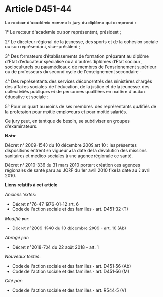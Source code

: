 # Article D451-44

Le recteur d'académie nomme le jury du diplôme qui comprend : 

1° Le recteur d'académie ou son représentant, président ; 

2° Le      directeur régional de la jeunesse, des sports et de la cohésion sociale  ou son représentant, vice-président ; 

3° Des formateurs d'établissements de formation préparant au diplôme d'Etat d'éducateur spécialisé ou à d'autres diplômes
d'Etat sociaux, socioculturels ou paramédicaux, de membres de l'enseignement supérieur ou de professeurs du second cycle de
l'enseignement secondaire ; 

4° Des représentants des services déconcentrés des ministères chargés des affaires sociales, de l'éducation, de la justice et
de la jeunesse, des collectivités publiques et de personnes qualifiées en matière d'action éducative et sociale ; 

5° Pour un quart au moins de ses membres, des représentants qualifiés de la profession pour moitié employeurs et pour moitié
salariés. 

Ce jury peut, en tant que de besoin, se subdiviser en groupes d'examinateurs.

**Nota:**

Décret n° 2009-1540 du 10 décembre 2009 art 10 : les présentes dispositions entrent en vigueur à la date de la dévolution des
missions sanitaires et médico-sociales à une agence régionale de santé.

Décret n° 2010-336 du 31 mars 2010 portant création des agences régionales de santé paru au JORF du 1er avril 2010 fixe la
date au 2   avril 2010.

**Liens relatifs à cet article**

_Anciens textes_:

  - Décret n°76-47 1976-01-12 art. 6
  - Code de l'action sociale et des familles - art. D451-32 (T)

_Modifié par_:

  - Décret n°2009-1540 du 10 décembre 2009 - art. 10 (Ab)

_Abrogé par_:

  - Décret n°2018-734 du 22 août 2018 - art. 1

_Nouveaux textes_:

  - Code de l'action sociale et des familles - art. D451-56 (Ab)
  - Code de l'action sociale et des familles - art. D451-56 (M)

_Cité par_:

  - Code de l'action sociale et des familles - art. R544-5 (V)

